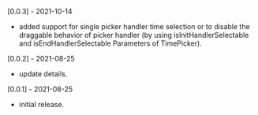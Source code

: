 [0.0.3] - 2021-10-14
* added support for single picker handler time selection or to disable the draggable behavior of picker handler (by using isInitHandlerSelectable and isEndHandlerSelectable Parameters of TimePicker).

[0.0.2] - 2021-08-25
* update details.

[0.0.1] - 2021-08-25
* initial release.